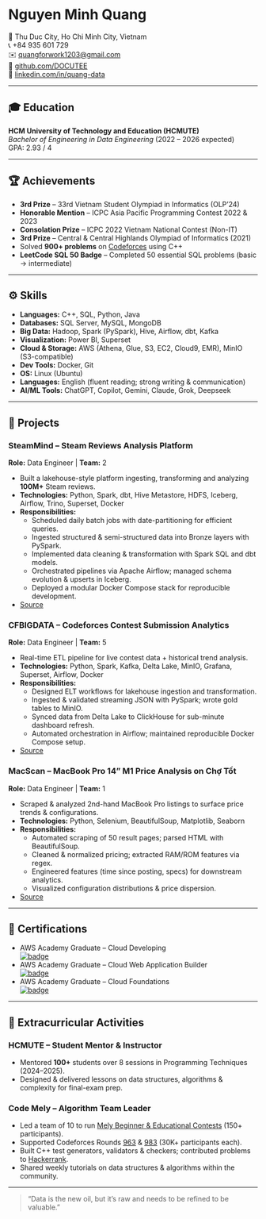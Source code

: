 # Nguyen Minh Quang

📍 Thu Duc City, Ho Chi Minh City, Vietnam  
📞 +84 935 601 729  
✉️ [quangforwork1203@gmail.com](mailto:quangforwork1203@gmail.com)  
🐙 [github.com/DOCUTEE](https://github.com/DOCUTEE)  
🔗 [linkedin.com/in/quang-data](https://linkedin.com/in/quang-data)  

---

## 🎓 Education

**HCM University of Technology and Education (HCMUTE)**  
_Bachelor of Engineering in Data Engineering_ (2022 – 2026 expected)  
GPA: 2.93 / 4

---

## 🏆 Achievements

- **3rd Prize** – 33rd Vietnam Student Olympiad in Informatics (OLP’24)  
- **Honorable Mention** – ICPC Asia Pacific Programming Contest 2022 & 2023  
- **Consolation Prize** – ICPC 2022 Vietnam National Contest (Non-IT)  
- **3rd Prize** – Central & Central Highlands Olympiad of Informatics (2021)  
- Solved **900+ problems** on [Codeforces](https://codeforces.com/profile/DOCUTEE) using C++  
- **LeetCode SQL 50 Badge** – Completed 50 essential SQL problems (basic → intermediate)  

---

## ⚙️ Skills

- **Languages:** C++, SQL, Python, Java  
- **Databases:** SQL Server, MySQL, MongoDB  
- **Big Data:** Hadoop, Spark (PySpark), Hive, Airflow, dbt, Kafka  
- **Visualization:** Power BI, Superset  
- **Cloud & Storage:** AWS (Athena, Glue, S3, EC2, Cloud9, EMR), MinIO (S3-compatible)  
- **Dev Tools:** Docker, Git  
- **OS:** Linux (Ubuntu)  
- **Languages:** English (fluent reading; strong writing & communication)  
- **AI/ML Tools:** ChatGPT, Copilot, Gemini, Claude, Grok, Deepseek  

---

## 🚀 Projects

### SteamMind – Steam Reviews Analysis Platform  
**Role:** Data Engineer | **Team:** 2  
- Built a lakehouse-style platform ingesting, transforming and analyzing **100M+** Steam reviews.  
- **Technologies:** Python, Spark, dbt, Hive Metastore, HDFS, Iceberg, Airflow, Trino, Superset, Docker  
- **Responsibilities:**  
  - Scheduled daily batch jobs with date-partitioning for efficient queries.  
  - Ingested structured & semi-structured data into Bronze layers with PySpark.  
  - Implemented data cleaning & transformation with Spark SQL and dbt models.  
  - Orchestrated pipelines via Apache Airflow; managed schema evolution & upserts in Iceberg.  
  - Deployed a modular Docker Compose stack for reproducible development.  
- [Source](https://github.com/DOCUTEE/steam_analysis)

### CFBIGDATA – Codeforces Contest Submission Analytics  
**Role:** Data Engineer | **Team:** 5  
- Real-time ETL pipeline for live contest data + historical trend analysis.  
- **Technologies:** Python, Spark, Kafka, Delta Lake, MinIO, Grafana, Superset, Airflow, Docker  
- **Responsibilities:**  
  - Designed ELT workflows for lakehouse ingestion and transformation.  
  - Ingested & validated streaming JSON with PySpark; wrote gold tables to MinIO.  
  - Synced data from Delta Lake to ClickHouse for sub-minute dashboard refresh.  
  - Automated orchestration in Airflow; maintained reproducible Docker Compose setup.  
- [Source](https://github.com/DOCUTEE/CFBIGDATA)

### MacScan – MacBook Pro 14” M1 Price Analysis on Chợ Tốt  
**Role:** Data Engineer | **Team:** 1  
- Scraped & analyzed 2nd-hand MacBook Pro listings to surface price trends & configurations.  
- **Technologies:** Python, Selenium, BeautifulSoup, Matplotlib, Seaborn  
- **Responsibilities:**  
  - Automated scraping of 50 result pages; parsed HTML with BeautifulSoup.  
  - Cleaned & normalized pricing; extracted RAM/ROM features via regex.  
  - Engineered features (time since posting, specs) for downstream analytics.  
  - Visualized configuration distributions & price dispersion.  
- [Source](https://github.com/DOCUTEE/MPro_14_M1_Analysis)

---

## 📜 Certifications

- AWS Academy Graduate – Cloud Developing  
  [![badge](https://images.credly.com/size/340x340/images/9e24db92-6761-4803-9885-d003356bdf08.png)](https://www.credly.com/badges/9e24db92-6761-4803-9885-d003356bdf08)
- AWS Academy Graduate – Cloud Web Application Builder  
  [![badge](https://images.credly.com/size/340x340/images/bc931f51-ccca-43d2-8d47-8132e4935041.png)](https://www.credly.com/badges/bc931f51-ccca-43d2-8d47-8132e4935041/public_url)
- AWS Academy Graduate – Cloud Foundations  
  [![badge](https://images.credly.com/size/340x340/images/380e6bea-52c0-46a0-9198-eb46daf72c7a.png)](https://www.credly.com/badges/380e6bea-52c0-46a0-9198-eb46daf72c7a/public_url)

---

## 🤝 Extracurricular Activities

### HCMUTE – Student Mentor & Instructor  
- Mentored **100+** students over 8 sessions in Programming Techniques (2024–2025).  
- Designed & delivered lessons on data structures, algorithms & complexity for final-exam prep.

### Code Mely – Algorithm Team Leader  
- Led a team of 10 to run [Mely Beginner & Educational Contests](https://codeforces.com/group/J9XVs25cLt/contests) (150+ participants).  
- Supported Codeforces Rounds [963](https://codeforces.com/blog/entry/132137) & [983](https://codeforces.com/blog/entry/135381) (30K+ participants each).  
- Built C++ test generators, validators & checkers; contributed problems to [Hackerrank](https://www.hackerrank.com/300-bai-code-thieu-nhi).  
- Shared weekly tutorials on data structures & algorithms within the community.

---

> “Data is the new oil, but it’s raw and needs to be refined to be valuable.”  
